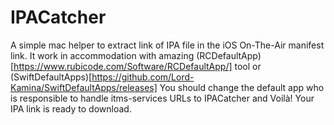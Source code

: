 # IPACatcher

A simple mac helper to extract link of IPA file in the iOS On-The-Air manifest link.
It work in accommodation with amazing (RCDefaultApp)[https://www.rubicode.com/Software/RCDefaultApp/] tool or (SwiftDefaultApps)[https://github.com/Lord-Kamina/SwiftDefaultApps/releases]
You should change the default app who is responsible to handle itms-services URLs to IPACatcher and
Voilà! Your IPA link is ready to download.
